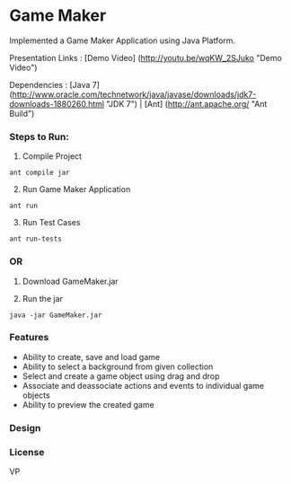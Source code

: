 # Game Maker

Implemented a Game Maker Application using Java Platform.

Presentation Links : [Demo Video] (http://youtu.be/wqKW_2SJuko "Demo Video")

Dependencies : [Java 7] (http://www.oracle.com/technetwork/java/javase/downloads/jdk7-downloads-1880260.html "JDK 7") | [Ant] (http://ant.apache.org/ "Ant Build")

### Steps to Run:

1) Compile Project
```
ant compile jar
```

2) Run Game Maker Application
```
ant run
```

3) Run Test Cases
```
ant run-tests
```

### OR

1) Download GameMaker.jar

2) Run the jar
```
java -jar GameMaker.jar
```

### Features

- Ability to create, save and load game
- Ability to select a background from given collection
- Select and create a game object using drag and drop
- Associate and deassociate actions and events to individual game objects
- Ability to preview the created game

### Design

[design]: https://github.com/parikhv15/Game-Maker/blob/master/design.jpg "Design"

### License

VP
